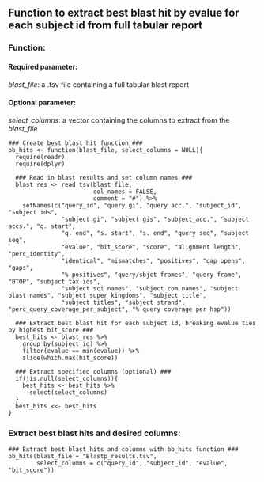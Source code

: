 ## Function to extract best blast hit by evalue for each subject id from full tabular report

### Function:

#### Required parameter:

*blast_file*: a .tsv file containing a full tabular blast report

#### Optional parameter:

*select_columns*: a vector containing the columns to extract from the *blast_file*

```
### Create best blast hit function ###
bb_hits <- function(blast_file, select_columns = NULL){
  require(readr)
  require(dplyr)
  
  ### Read in blast results and set column names ###
  blast_res <- read_tsv(blast_file, 
                        col_names = FALSE, 
                        comment = "#") %>%
    setNames(c("query_id", "query gi", "query acc.", "subject_id", "subject ids", 
               "subject gi", "subject gis", "subject_acc.", "subject accs.", "q. start", 
               "q. end", "s. start", "s. end", "query seq", "subject seq", 
               "evalue", "bit_score", "score", "alignment length", "perc_identity", 
               "identical", "mismatches", "positives", "gap opens", "gaps", 
               "% positives", "query/sbjct frames", "query frame", "BTOP", "subject tax ids", 
               "subject sci names", "subject com names", "subject blast names", "subject super kingdoms", "subject title", 
               "subject titles", "subject strand", "perc_query_coverage_per_subject", "% query coverage per hsp"))
  
  ### Extract best blast hit for each subject id, breaking evalue ties by highest bit_score ###
  best_hits <- blast_res %>% 
    group_by(subject_id) %>%
    filter(evalue == min(evalue)) %>%
    slice(which.max(bit_score))
    
  ### Extract specified columns (optional) ###
  if(!is.null(select_columns)){
    best_hits <- best_hits %>% 
      select(select_columns)
  }
  best_hits <<- best_hits
}
```

### Extract best blast hits and desired columns:

```
### Extract best blast hits and columns with bb_hits function ###
bb_hits(blast_file = "Blastp_results.tsv",
        select_columns = c("query_id", "subject_id", "evalue", "bit_score"))
```
